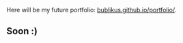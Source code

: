 Here will be my future portfolio: [bublikus.github.io/portfolio/](https://bublikus.github.io/portfolio/).

## Soon :)
